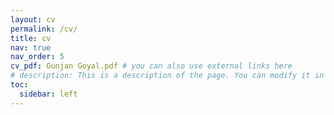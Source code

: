 ```yaml
---
layout: cv
permalink: /cv/
title: cv
nav: true
nav_order: 5
cv_pdf: Gunjan Goyal.pdf # you can also use external links here
# description: This is a description of the page. You can modify it in '_pages/cv.md'. You can also change or remove the top pdf download button.
toc:
  sidebar: left
---
```


